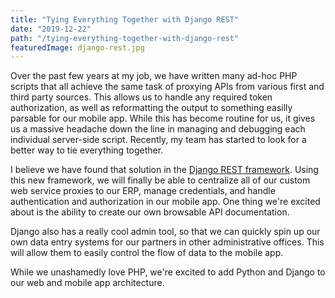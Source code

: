 ```yaml
---
title: "Tying Everything Together with Django REST"
date: "2019-12-22"
path: "/tying-everything-together-with-django-rest"
featuredImage: django-rest.jpg
---
```


Over the past few years at my job, we have written many ad-hoc PHP scripts that all achieve the same task of proxying APIs from various first and third party sources. This allows us to handle any required token authorization, as well as reformatting the output to something easilly parsable for our mobile app. While this has become routine for us, it gives us a massive headache down the line in managing and debugging each individual server-side script. Recently, my team has started to look for a better way to tie everything together.

I believe we have found that solution in the [Django REST framework](https://www.django-rest-framework.org). Using this new framework, we will finally be able to centralize all of our custom web service proxies to our ERP, manage credentials, and handle authentication and authorization in our mobile app. One thing we're excited about is the ability to create our own browsable API documentation.

Django also has a really cool admin tool, so that we can quickly spin up our own data entry systems for our partners in other administrative offices. This will allow them to easily control the flow of data to the mobile app.

While we unashamedly love PHP, we're excited to add Python and Django to our web and mobile app architecture.